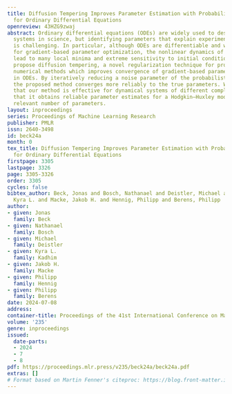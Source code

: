 ```yaml
---
title: Diffusion Tempering Improves Parameter Estimation with Probabilistic Integrators
  for Ordinary Differential Equations
openreview: 43HZG9zwaj
abstract: Ordinary differential equations (ODEs) are widely used to describe dynamical
  systems in science, but identifying parameters that explain experimental measurements
  is challenging. In particular, although ODEs are differentiable and would allow
  for gradient-based parameter optimization, the nonlinear dynamics of ODEs often
  lead to many local minima and extreme sensitivity to initial conditions. We therefore
  propose diffusion tempering, a novel regularization technique for probabilistic
  numerical methods which improves convergence of gradient-based parameter optimization
  in ODEs. By iteratively reducing a noise parameter of the probabilistic integrator,
  the proposed method converges more reliably to the true parameters. We demonstrate
  that our method is effective for dynamical systems of different complexity and show
  that it obtains reliable parameter estimates for a Hodgkin–Huxley model with a practically
  relevant number of parameters.
layout: inproceedings
series: Proceedings of Machine Learning Research
publisher: PMLR
issn: 2640-3498
id: beck24a
month: 0
tex_title: Diffusion Tempering Improves Parameter Estimation with Probabilistic Integrators
  for Ordinary Differential Equations
firstpage: 3305
lastpage: 3326
page: 3305-3326
order: 3305
cycles: false
bibtex_author: Beck, Jonas and Bosch, Nathanael and Deistler, Michael and Kadhim,
  Kyra L. and Macke, Jakob H. and Hennig, Philipp and Berens, Philipp
author:
- given: Jonas
  family: Beck
- given: Nathanael
  family: Bosch
- given: Michael
  family: Deistler
- given: Kyra L.
  family: Kadhim
- given: Jakob H.
  family: Macke
- given: Philipp
  family: Hennig
- given: Philipp
  family: Berens
date: 2024-07-08
address:
container-title: Proceedings of the 41st International Conference on Machine Learning
volume: '235'
genre: inproceedings
issued:
  date-parts:
  - 2024
  - 7
  - 8
pdf: https://proceedings.mlr.press/v235/beck24a/beck24a.pdf
extras: []
# Format based on Martin Fenner's citeproc: https://blog.front-matter.io/posts/citeproc-yaml-for-bibliographies/
---
```

